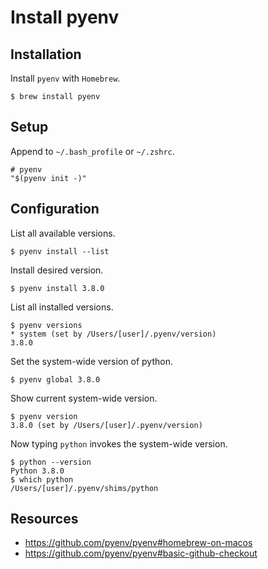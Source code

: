 # Install pyenv

## Installation

Install `pyenv` with `Homebrew`.

``` shell
$ brew install pyenv
```

## Setup

Append to `~/.bash_profile` or `~/.zshrc`.

``` shell
# pyenv
"$(pyenv init -)"
```

## Configuration

List all available versions.

``` console
$ pyenv install --list
```

Install desired version.

``` console
$ pyenv install 3.8.0
```

List all installed versions.

``` console
$ pyenv versions
* system (set by /Users/[user]/.pyenv/version)
3.8.0
```

Set the system-wide version of python.

``` console
$ pyenv global 3.8.0
```

Show current system-wide version.

``` console
$ pyenv version
3.8.0 (set by /Users/[user]/.pyenv/version)
```

Now typing `python` invokes the system-wide version.

``` console
$ python --version
Python 3.8.0
$ which python
/Users/[user]/.pyenv/shims/python
```

## Resources

+ <https://github.com/pyenv/pyenv#homebrew-on-macos>
+ <https://github.com/pyenv/pyenv#basic-github-checkout>
